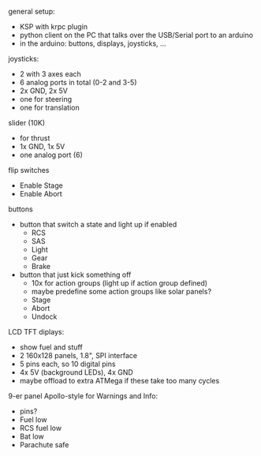general setup:
  - KSP with krpc plugin
  - python client on the PC that talks over the USB/Serial port to an arduino
  - in the arduino: buttons, displays, joysticks, ...

joysticks:
  - 2 with 3 axes each
  - 6 analog ports in total (0-2 and 3-5)
  - 2x GND, 2x 5V
  - one for steering
  - one for translation
  
slider (10K)
  - for thrust
  - 1x GND, 1x 5V
  - one analog port (6)
  
flip switches
  - Enable Stage
  - Enable Abort
  
buttons
  - button that switch a state and light up if enabled
    - RCS
    - SAS
    - Light
    - Gear
    - Brake
  - button that just kick something off
    - 10x for action groups (light up if action group defined)
    - maybe predefine some action groups like solar panels?
    - Stage
    - Abort
    - Undock
    
LCD TFT diplays:
  - show fuel and stuff
  - 2 160x128 panels, 1.8", SPI interface
  - 5 pins each, so 10 digital pins
  - 4x 5V (background LEDs), 4x GND
  - maybe offload to extra ATMega if these take too many cycles 
  
9-er panel Apollo-style for Warnings and Info:
  - pins?
  - Fuel low
  - RCS fuel low
  - Bat low
  - Parachute safe
